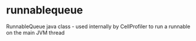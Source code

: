 runnablequeue
=============

RunnableQueue java class - used internally by CellProfiler to run a runnable on the main JVM thread